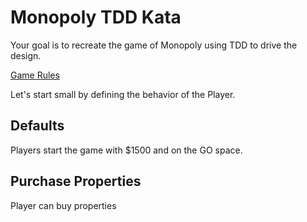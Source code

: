 # Monopoly TDD Kata

Your goal is to recreate the game of Monopoly using TDD to drive the design.

[Game Rules](https://www.ultraboardgames.com/monopoly/game-rules.php)

Let's start small by defining the behavior of the Player.

## Defaults

Players start the game with $1500 and on the GO space. 


## Purchase Properties

Player can buy properties

